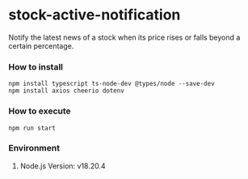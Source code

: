 # stock-active-notification
Notify the latest news of a stock when its price rises or falls beyond a certain percentage.

### How to install
```
npm install typescript ts-node-dev @types/node --save-dev
npm install axios cheerio dotenv
``` 

### How to execute
```
npm run start
```

### Environment
1. Node.js Version: v18.20.4